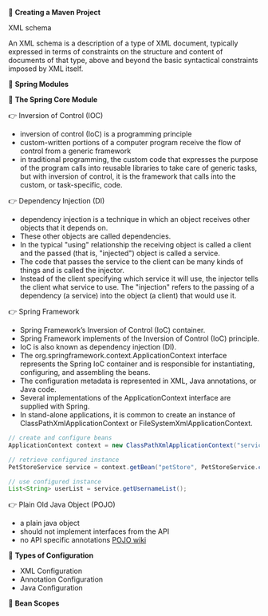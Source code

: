 :book: **Creating a Maven Project**  

XML schema

An XML schema is a description of a type of XML document, typically expressed in terms of constraints on the structure and content of documents of that type, above and beyond the basic syntactical constraints imposed by XML itself.

:book: **Spring Modules**  

:beginner: **The Spring Core Module**  

:point_right: Inversion of Control (IOC)  
- inversion of control (IoC) is a programming principle
- custom-written portions of a computer program receive the flow of control from a generic framework
- in traditional programming, the custom code that expresses the purpose of the program calls into reusable libraries to take care of generic tasks, but with inversion of control, it is the framework that calls into the custom, or task-specific, code.

:point_right: Dependency Injection (DI)
- dependency injection is a technique in which an object receives other objects that it depends on.
- These other objects are called dependencies. 
- In the typical "using" relationship the receiving object is called a client and the passed (that is, "injected") object is called a service.
- The code that passes the service to the client can be many kinds of things and is called the injector. 
- Instead of the client specifying which service it will use, the injector tells the client what service to use. The "injection" refers to the passing of a dependency (a service) into the object (a client) that would use it.  

:point_right: Spring Framework
- Spring Framework’s Inversion of Control (IoC) container.  
- Spring Framework implements of the Inversion of Control (IoC) principle.
- IoC is also known as dependency injection (DI). 
- The org.springframework.context.ApplicationContext interface represents the Spring IoC container and is responsible for instantiating, configuring, and assembling the beans. 
- The configuration metadata is represented in XML, Java annotations, or Java code.
- Several implementations of the ApplicationContext interface are supplied with Spring.
- In stand-alone applications, it is common to create an instance of ClassPathXmlApplicationContext or FileSystemXmlApplicationContext. 

```java
// create and configure beans
ApplicationContext context = new ClassPathXmlApplicationContext("services.xml", "daos.xml");

// retrieve configured instance
PetStoreService service = context.getBean("petStore", PetStoreService.class);

// use configured instance
List<String> userList = service.getUsernameList();
```

:point_right: Plain Old Java Object (POJO)  
- a plain java object
- should not implement interfaces from the API
- no API specific annotations
[POJO wiki](https://en.wikipedia.org/wiki/Plain_old_Java_object)  

:beginner: **Types of Configuration**
- XML Configuration
- Annotation Configuration
- Java Configuration  

:beginner: **Bean Scopes**  

